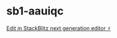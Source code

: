 # sb1-aauiqc

[Edit in StackBlitz next generation editor ⚡️](https://stackblitz.com/~/github.com/JustinAIDistuptors/sb1-aauiqc)